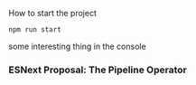 How to start the project

```
npm run start
```

some interesting thing in the console

### ESNext Proposal: The Pipeline Operator
